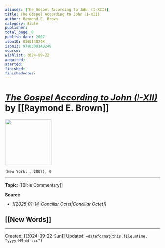 ```yaml
---
aliases: [The Gospel According to John (I-XII)]
title: The Gospel According to John (I-XII)
author: Raymond E. Brown
category: Bible
publisher: 
total_page: 0
publish_date: 2007
isbn10: 030014024X
isbn13: 9780300140248
source: 
wishlist: 2024-09-22
acquired: 
started: 
finished: 
finishednotes: 
---
```

# *[The Gospel According to John (I-XII)]()* by [[Raymond E. Brown]]

<img src="http://books.google.com/books/content?id=6i56QwAACAAJ&printsec=frontcover&img=1&zoom=1&source=gbs_api" width=150>

`(New York: , 2007), 0`



--- 
**Topic**: [[Bible Commentary]]

**Source**
- *[[2025-01-14-Conciliar Octet|Conciliar Octet]]*
 
**[[New Words]]**
- 

---
Created: [[2024-09-22-Sun]]
Updated: `=dateformat(this.file.mtime, "yyyy-MM-dd-ccc")`